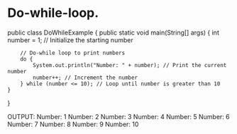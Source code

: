 # Do-while-loop.
public class DoWhileExample {
    public static void main(String[] args) {
        int number = 1; // Initialize the starting number


        // Do-while loop to print numbers
        do {
            System.out.println("Number: " + number); // Print the current number
            number++; // Increment the number
        } while (number <= 10); // Loop until number is greater than 10
    }
}


OUTPUT:
Number: 1
Number: 2
Number: 3
Number: 4
Number: 5
Number: 6
Number: 7
Number: 8
Number: 9
Number: 10
